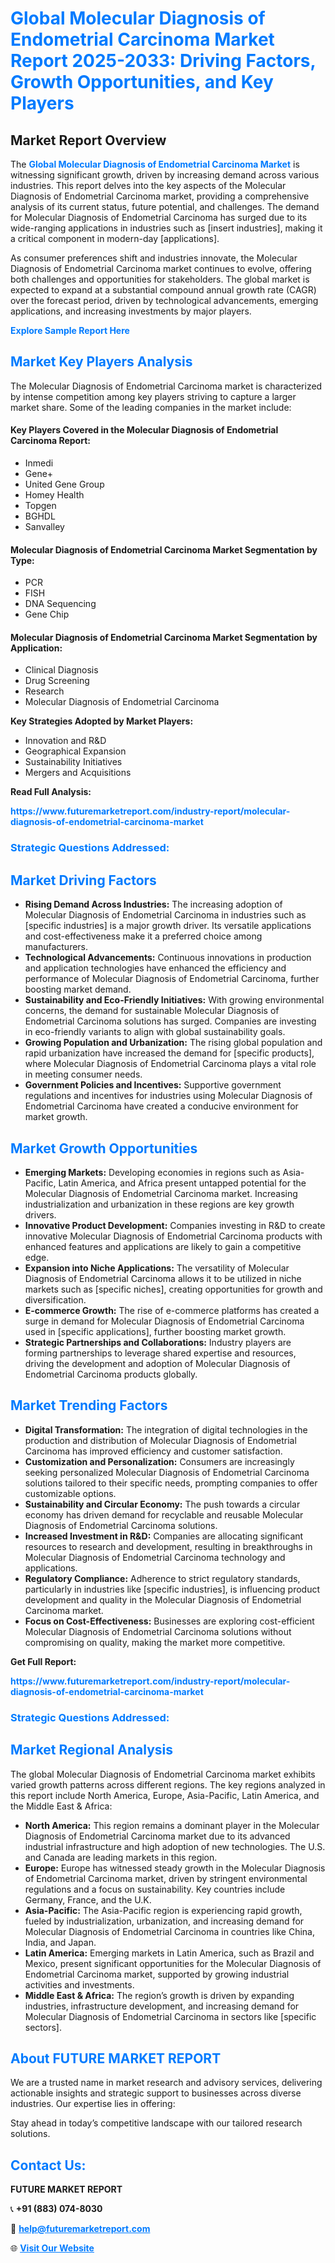 <h1 style="color: #007BFF;">Global Molecular Diagnosis of Endometrial Carcinoma Market Report 2025-2033: Driving Factors, Growth Opportunities, and Key Players</h1>

<section id="overview">
<h2>Market Report Overview</h2>
<p>The <a href="https://www.futuremarketreport.com/industry-report/molecular-diagnosis-of-endometrial-carcinoma-market" style="color: #007BFF; text-decoration: none;"><strong>Global Molecular Diagnosis of Endometrial Carcinoma Market</strong></a> is witnessing significant growth, driven by increasing demand across various industries. This report delves into the key aspects of the Molecular Diagnosis of Endometrial Carcinoma market, providing a comprehensive analysis of its current status, future potential, and challenges. The demand for Molecular Diagnosis of Endometrial Carcinoma has surged due to its wide-ranging applications in industries such as [insert industries], making it a critical component in modern-day [applications].</p>
<p>As consumer preferences shift and industries innovate, the Molecular Diagnosis of Endometrial Carcinoma market continues to evolve, offering both challenges and opportunities for stakeholders. The global market is expected to expand at a substantial compound annual growth rate (CAGR) over the forecast period, driven by technological advancements, emerging applications, and increasing investments by major players.</p>
</section>

<section id="overview">
<p><a href="https://www.futuremarketreport.com/request-sample/reportId=123185" style="color: #007BFF; text-decoration: none;"><strong>Explore Sample Report Here</strong></a></p>
</section>

<section id="key-players">
<h2 style="color: #007BFF;">Market Key Players Analysis</h2>
<p>The Molecular Diagnosis of Endometrial Carcinoma market is characterized by intense competition among key players striving to capture a larger market share. Some of the leading companies in the market include:</p>
<h4>Key Players Covered in the Molecular Diagnosis of Endometrial Carcinoma Report:</h4>
<ul><li>Inmedi</li><li>Gene+</li><li>United Gene Group</li><li>Homey Health</li><li>Topgen</li><li>BGHDL</li><li>Sanvalley</li></ul>
<h4>Molecular Diagnosis of Endometrial Carcinoma Market Segmentation by Type:</h4>
<ul><li>PCR</li><li>FISH</li><li>DNA Sequencing</li><li>Gene Chip</li></ul>

<h4>Molecular Diagnosis of Endometrial Carcinoma Market Segmentation by Application:</h4>
<ul><li>Clinical Diagnosis</li><li>Drug Screening</li><li>Research</li><li>Molecular Diagnosis of Endometrial Carcinoma</li></ul>
<p><strong>Key Strategies Adopted by Market Players:</strong></p>
<ul>
<li>Innovation and R&D</li>
<li>Geographical Expansion</li>
<li>Sustainability Initiatives</li>
<li>Mergers and Acquisitions</li>
</ul>
</section>

<section>
<p><strong>Read Full Analysis: </strong></p><a href="https://www.futuremarketreport.com/industry-report/molecular-diagnosis-of-endometrial-carcinoma-market" style="color: #007BFF; text-decoration: none;"><strong>https://www.futuremarketreport.com/industry-report/molecular-diagnosis-of-endometrial-carcinoma-market</strong></a>
<h3 style="color: #007BFF;">Strategic Questions Addressed:</h3>
</section>

<section id="driving-factors">
<h2 style="color: #007BFF;">Market Driving Factors</h2>
<ul>
<li><strong>Rising Demand Across Industries:</strong> The increasing adoption of Molecular Diagnosis of Endometrial Carcinoma in industries such as [specific industries] is a major growth driver. Its versatile applications and cost-effectiveness make it a preferred choice among manufacturers.</li>
<li><strong>Technological Advancements:</strong> Continuous innovations in production and application technologies have enhanced the efficiency and performance of Molecular Diagnosis of Endometrial Carcinoma, further boosting market demand.</li>
<li><strong>Sustainability and Eco-Friendly Initiatives:</strong> With growing environmental concerns, the demand for sustainable Molecular Diagnosis of Endometrial Carcinoma solutions has surged. Companies are investing in eco-friendly variants to align with global sustainability goals.</li>
<li><strong>Growing Population and Urbanization:</strong> The rising global population and rapid urbanization have increased the demand for [specific products], where Molecular Diagnosis of Endometrial Carcinoma plays a vital role in meeting consumer needs.</li>
<li><strong>Government Policies and Incentives:</strong> Supportive government regulations and incentives for industries using Molecular Diagnosis of Endometrial Carcinoma have created a conducive environment for market growth.</li>
</ul>
</section>

<section id="growth-opportunities">
<h2 style="color: #007BFF;">Market Growth Opportunities</h2>
<ul>
<li><strong>Emerging Markets:</strong> Developing economies in regions such as Asia-Pacific, Latin America, and Africa present untapped potential for the Molecular Diagnosis of Endometrial Carcinoma market. Increasing industrialization and urbanization in these regions are key growth drivers.</li>
<li><strong>Innovative Product Development:</strong> Companies investing in R&D to create innovative Molecular Diagnosis of Endometrial Carcinoma products with enhanced features and applications are likely to gain a competitive edge.</li>
<li><strong>Expansion into Niche Applications:</strong> The versatility of Molecular Diagnosis of Endometrial Carcinoma allows it to be utilized in niche markets such as [specific niches], creating opportunities for growth and diversification.</li>
<li><strong>E-commerce Growth:</strong> The rise of e-commerce platforms has created a surge in demand for Molecular Diagnosis of Endometrial Carcinoma used in [specific applications], further boosting market growth.</li>
<li><strong>Strategic Partnerships and Collaborations:</strong> Industry players are forming partnerships to leverage shared expertise and resources, driving the development and adoption of Molecular Diagnosis of Endometrial Carcinoma products globally.</li>
</ul>
</section>

<section id="trending-factors">
<h2 style="color: #007BFF;">Market Trending Factors</h2>
<ul>
<li><strong>Digital Transformation:</strong> The integration of digital technologies in the production and distribution of Molecular Diagnosis of Endometrial Carcinoma has improved efficiency and customer satisfaction.</li>
<li><strong>Customization and Personalization:</strong> Consumers are increasingly seeking personalized Molecular Diagnosis of Endometrial Carcinoma solutions tailored to their specific needs, prompting companies to offer customizable options.</li>
<li><strong>Sustainability and Circular Economy:</strong> The push towards a circular economy has driven demand for recyclable and reusable Molecular Diagnosis of Endometrial Carcinoma solutions.</li>
<li><strong>Increased Investment in R&D:</strong> Companies are allocating significant resources to research and development, resulting in breakthroughs in Molecular Diagnosis of Endometrial Carcinoma technology and applications.</li>
<li><strong>Regulatory Compliance:</strong> Adherence to strict regulatory standards, particularly in industries like [specific industries], is influencing product development and quality in the Molecular Diagnosis of Endometrial Carcinoma market.</li>
<li><strong>Focus on Cost-Effectiveness:</strong> Businesses are exploring cost-efficient Molecular Diagnosis of Endometrial Carcinoma solutions without compromising on quality, making the market more competitive.</li>
</ul>
</section>

<section>
<p><strong>Get Full Report: </strong></p><a href="https://www.futuremarketreport.com/industry-report/molecular-diagnosis-of-endometrial-carcinoma-market" style="color: #007BFF; text-decoration: none;"><strong>https://www.futuremarketreport.com/industry-report/molecular-diagnosis-of-endometrial-carcinoma-market</strong></a>
<h3 style="color: #007BFF;">Strategic Questions Addressed:</h3>
</section>


<section id="regional-analysis">
<h2 style="color: #007BFF;">Market Regional Analysis</h2>
<p>The global Molecular Diagnosis of Endometrial Carcinoma market exhibits varied growth patterns across different regions. The key regions analyzed in this report include North America, Europe, Asia-Pacific, Latin America, and the Middle East & Africa:</p>
<ul>
<li><strong>North America:</strong> This region remains a dominant player in the Molecular Diagnosis of Endometrial Carcinoma market due to its advanced industrial infrastructure and high adoption of new technologies. The U.S. and Canada are leading markets in this region.</li>
<li><strong>Europe:</strong> Europe has witnessed steady growth in the Molecular Diagnosis of Endometrial Carcinoma market, driven by stringent environmental regulations and a focus on sustainability. Key countries include Germany, France, and the U.K.</li>
<li><strong>Asia-Pacific:</strong> The Asia-Pacific region is experiencing rapid growth, fueled by industrialization, urbanization, and increasing demand for Molecular Diagnosis of Endometrial Carcinoma in countries like China, India, and Japan.</li>
<li><strong>Latin America:</strong> Emerging markets in Latin America, such as Brazil and Mexico, present significant opportunities for the Molecular Diagnosis of Endometrial Carcinoma market, supported by growing industrial activities and investments.</li>
<li><strong>Middle East & Africa:</strong> The region’s growth is driven by expanding industries, infrastructure development, and increasing demand for Molecular Diagnosis of Endometrial Carcinoma in sectors like [specific sectors].</li>
</ul>
</section>

<footer>
<h2 style="color: #007BFF;">About FUTURE MARKET REPORT</h2>
<p>We are a trusted name in market research and advisory services, delivering actionable insights and strategic support to businesses across diverse industries. Our expertise lies in offering:</p>

<p>Stay ahead in today’s competitive landscape with our tailored research solutions.</p>

<h2 style="color: #007BFF;">Contact Us:</h2>
<p><strong>FUTURE MARKET REPORT</strong></p>
<p>📞 <strong>+91 (883) 074-8030</strong></p>
<p>📧 <strong><a href="mailto:help@futuremarketreport.com" style="color: #007BFF;">help@futuremarketreport.com</a></strong></p>
<p>🌐 <strong><a href="https://www.futuremarketreport.com/" style="color: #007BFF;">Visit Our Website</a></strong></p>
</footer>